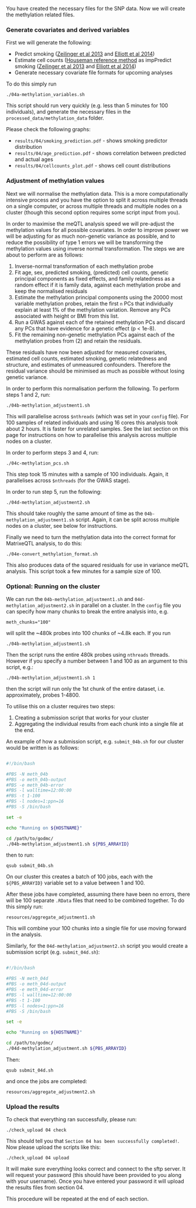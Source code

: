 You have created the necessary files for the SNP data. Now we will create the methylation related files.

### Generate covariates and derived variables

First we will generate the following:
- Predict smoking ([Zeilinger et al 2013](http://www.ncbi.nlm.nih.gov/pubmed/23691101) and [Elliott et al 2014](http://www.ncbi.nlm.nih.gov/pubmed/24485148))
- Estimate cell counts ([Houseman reference method](http://www.biomedcentral.com/1471-2105/13/86) as impPredict smoking ([Zeilinger et al 2013](http://www.ncbi.nlm.nih.gov/pubmed/23691101) and [Elliott et al 2014](http://www.ncbi.nlm.nih.gov/pubmed/24485148))
- Generate necessary covariate file formats for upcoming analyses

To do this simply run

    ./04a-methylation_variables.sh

This script should run very quickly (e.g. less than 5 minutes for 100 individuals), and generate the necessary files in the `processed_data/methylation_data` folder.

Please check the following graphs:
- `results/04/smoking_prediction.pdf` - shows smoking predictor distribution
- `results/04/age_prediction.pdf` - shows correlation between predicted and actual ages
- `results/04/cellcounts_plot.pdf` - shows cell count distributions



### Adjustment of methylation values

Next we will normalise the methylation data. This is a more computationally intensive process and you have the option to split it across multiple threads on a single computer, or across multiple threads and multiple nodes on a cluster (though this second option requires some script input from you).

In order to maximise the meQTL analysis speed we will pre-adjust the methylation values for all possible covariates. In order to improve power we will be adjusting for as much non-genetic variance as possible, and to reduce the possibility of type 1 errors we will be transforming the methylation values using inverse normal transformation. The steps we are about to perform are as follows:

1. Inverse-normal transformation of each methylation probe
2. Fit age, sex, predicted smoking, (predicted) cell counts, genetic principal components as fixed effects, and family relatedness as a random effect if it is family data, against each methylation probe and keep the normalised residuals
3. Estimate the methylation principal components using the 20000 most variable methylation probes, retain the first `n` PCs that individually explain at least 1% of the methylation variation. Remove any PCs associated with height or BMI from this list.
4. Run a GWAS against each of the retained methylation PCs and discard any PCs that have evidence for a genetic effect (p < 1e-8).
5. Fit the remaining non-genetic methylation PCs against each of the methylation probes from (2) and retain the residuals.

These residuals have now been adjusted for measured covariates, estimated cell counts, estimated smoking, genetic relatedness and structure, and estimates of unmeasured confounders. Therefore the residual variance should be minimised as much as possible without losing genetic variance.

In order to perform this normalisation perform the following. To perform steps 1 and 2, run:

    ./04b-methylation_adjustment1.sh

This will parallelise across `$nthreads` (which was set in your `config` file). For 100 samples of related individuals and using 16 cores this analysis took about 2 hours. It is faster for unrelated samples. See the last section on this page for instructions on how to parallelise this analysis across multiple nodes on a cluster.

In order to perform steps 3 and 4, run:

    ./04c-methylation_pcs.sh

This step took 15 minutes with a sample of 100 individuals. Again, it parallelises across `$nthreads` (for the GWAS stage). 

In order to run step 5, run the following:

    ./04d-methylation_adjustment2.sh

This should take roughly the same amount of time as the `04b-methylation_adjustment1.sh` script. Again, it can be split across multiple nodes on a cluster, see below for instructions.

Finally we need to turn the methylation data into the correct format for MatrixeQTL analysis, to do this:

    ./04e-convert_methylation_format.sh

This also produces data of the squared residuals for use in variance meQTL analysis. This script took a few minutes for a sample size of 100.



### Optional: Running on the cluster

We can run the `04b-methylation_adjustment1.sh` and `04d-methylation_adjustment2.sh` in parallel on a cluster. In the `config` file you can specify how many chunks to break the entire analysis into, e.g. 

    meth_chunks="100"

will split the ~480k probes into 100 chunks of ~4.8k each. If you run

    ./04b-methylation_adjustment1.sh

Then the script runs the entire 480k probes using `nthreads` threads. However if you specify a number between 1 and 100 as an argument to this script, e.g.:

    ./04b-methylation_adjustment1.sh 1

then the script will run only the 1st chunk of the entire dataset, i.e. approximately, probes 1-4800.

To utilise this on a cluster requires two steps:

1. Creating a submission script that works for your cluster
2. Aggregating the individual results from each chunk into a single file at the end.


An example of how a submission script, e.g. `submit_04b.sh` for our cluster would be written is as follows:


```bash

#!/bin/bash

#PBS -N meth_04b
#PBS -o meth_04b-output
#PBS -e meth_04b-error
#PBS -l walltime=12:00:00
#PBS -t 1-100
#PBS -l nodes=1:ppn=16
#PBS -S /bin/bash

set -e

echo "Running on ${HOSTNAME}"

cd /path/to/godmc/
./04b-methylation_adjustment1.sh ${PBS_ARRAYID}

```

then to run:

    qsub submit_04b.sh

On our cluster this creates a batch of 100 jobs, each with the `${PBS_ARRAYID}` variable set to a value between 1 and 100. 

After these jobs have completed, assuming there have been no errors, there will be 100 separate `.RData` files that need to be combined together. To do this simply run:

    resources/aggregate_adjustment1.sh

This will combine your 100 chunks into a single file for use moving forward in the analysis.


Similarly, for the `04d-methylation_adjustment2.sh` script you would create a submission script (e.g. `submit_04d.sh`):

```bash

#!/bin/bash

#PBS -N meth_04d
#PBS -o meth_04d-output
#PBS -e meth_04d-error
#PBS -l walltime=12:00:00
#PBS -t 1-100
#PBS -l nodes=1:ppn=16
#PBS -S /bin/bash

set -e

echo "Running on ${HOSTNAME}"

cd /path/to/godmc/
./04d-methylation_adjustment.sh ${PBS_ARRAYID}

```

Then:

    qsub submit_04d.sh

and once the jobs are completed:

    resources/aggregate_adjustment2.sh


### Upload the results

To check that everything ran successfully, please run:

```
./check_upload 04 check
```

This should tell you that `Section 04 has been successfully completed!`. Now please upload the scripts like this:

```
./check_upload 04 upload
```

It will make sure everything looks correct and connect to the sftp server. It will request your password (this should have been provided to you along with your username). Once you have entered your password it will upload the results files from section 04.

This procedure will be repeated at the end of each section.
